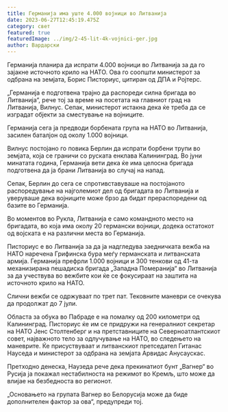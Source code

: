 ```yaml
---
title: Германија има уште 4.000 војници во Литванија
date: 2023-06-27T12:45:19.475Z
category: свет
featured: true
featuredImage: ../img/2-45-lit-4k-vojnici-ger.jpg
author: Вардарски
---
```

Германија планира да испрати 4.000 војници во Литванија за да го зајакне источното крило на НАТО. Ова го соопшти министерот за одбрана на земјата, Борис Писториус, цитиран од ДПА и Ројтерс.

„Германија е подготвена трајно да распореди силна бригада во Литванија“, рече тој за време на посетата на главниот град на Литванија, Вилнус. Сепак, министерот истакна дека ќе треба да се изградат објекти за сместување на војниците.

Германија сега ја предводи борбената група на НАТО во Литванија, засилен баталјон од околу 1.000 војници.

Вилнус постојано го повика Берлин да испрати борбени трупи во земјата, која се граничи со руската енклава Калининград. Во јуни минатата година, Германија вети дека ќе има целосна бригада подготвена да ја брани Литванија во случај на напад.

Сепак, Берлин до сега се спротивставуваше на постојаното распоредување на најголемиот дел од бригадата во Литванија и уверуваше дека војниците може брзо да бидат прераспоредени од базите во Германија.

Во моментов во Рукла, Литванија е само командното место на бригадата, во која има околу 20 германски војници, додека остатокот од војската е на различни места во Германија.

Писториус е во Литванија за да ја надгледува заедничката вежба на НАТО наречена Грифинска бура меѓу германската и литванската армија. Германија префрли 1.000 војници и 300 тенкови од 41-та механизирана пешадиска бригада „Западна Померанија“ во Литванија за да учествува во вежбите кои ќе се фокусираат на заштита на источното крило на НАТО.

Слични вежби се одржуваат по трет пат. Тековните маневри се очекува да продолжат до 7 јули.

Областа за обука во Пабраде е на помалку од 200 километри од Калининград. Писториус ќе им се придружи на генералниот секретар на НАТО Јенс Столтенберг и на претставниците на Северноатлантскиот совет, најважното тело за одлучување на НАТО, во следењето на маневрите. Ќе присуствуваат и литванскиот претседател Гитанас Науседа и министерот за одбрана на земјата Арвидас Анусаускас.

Претходно денеска, Наузеда рече дека прекинатиот бунт „Вагнер“ во Русија ја покажал нестабилноста на режимот во Кремљ, што може да влијае на безбедноста во регионот.

„Основањето на групата Вагнер во Белорусија може да биде дополнителен фактор за ова“, предупреди тој.